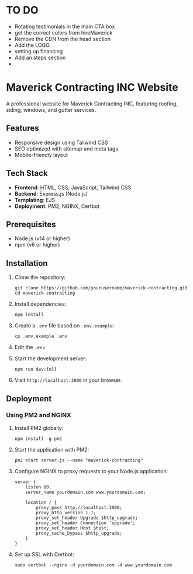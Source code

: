 # TO DO

- Rotating testimonials in the main CTA box
- get the correct colors from hireMaverick
- Remove the CDN from the head section
- Add the LOGO
- setting up financing
- Add an steps section
-

# Maverick Contracting INC Website

A professional website for Maverick Contracting INC, featuring roofing, siding, windows, and gutter services.

## Features

- Responsive design using Tailwind CSS
- SEO optimized with sitemap and meta tags
- Mobile-friendly layout

## Tech Stack

- **Frontend**: HTML, CSS, JavaScript, Tailwind CSS
- **Backend**: Express.js (Node.js)
- **Templating**: EJS
- **Deployment**: PM2, NGINX, Certbot

## Prerequisites

- Node.js (v14 or higher)
- npm (v6 or higher)

## Installation

1. Clone the repository:

   ```
   git clone https://github.com/yourusername/maverick-contracting.git
   cd maverick-contracting
   ```

2. Install dependencies:

   ```
   npm install
   ```

3. Create a `.env` file based on `.env.example`:

   ```
   cp .env.example .env
   ```

4. Edit the `.env`

5. Start the development server:

   ```
   npm run dev:full
   ```

6. Visit `http://localhost:3000` in your browser.

## Deployment

### Using PM2 and NGINX

1. Install PM2 globally:

   ```
   npm install -g pm2
   ```

2. Start the application with PM2:

   ```
   pm2 start server.js --name "maverick-contracting"
   ```

3. Configure NGINX to proxy requests to your Node.js application:

   ```nginx
   server {
       listen 80;
       server_name yourdomain.com www.yourdomain.com;

       location / {
           proxy_pass http://localhost:3000;
           proxy_http_version 1.1;
           proxy_set_header Upgrade $http_upgrade;
           proxy_set_header Connection 'upgrade';
           proxy_set_header Host $host;
           proxy_cache_bypass $http_upgrade;
       }
   }
   ```

4. Set up SSL with Certbot:
   ```
   sudo certbot --nginx -d yourdomain.com -d www.yourdomain.com
   ```
